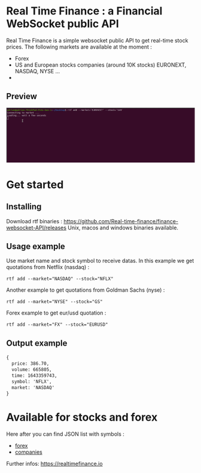 # Real Time Finance : a Financial WebSocket public API

Real Time Finance is a simple websocket public API to get real-time stock prices.
The following markets are available at the moment :

- Forex
- US and European stocks companies (around 10K stocks) EURONEXT, NASDAQ, NYSE ...
- 
## Preview
![Preview](https://raw.githubusercontent.com/Real-time-finance/finance-websocket-API/master/demo0.gif "Preview")

# Get started

## Installing

Download rtf binaries : https://github.com/Real-time-finance/finance-websocket-API/releases
Unix, macos and windows binaries available.

## Usage example

Use market name and stock symbol to receive datas. In this example we get quotations from Netflix (nasdaq) : 
```shell
rtf add --market="NASDAQ" --stock="NFLX"
```
Another example to get quotations from Goldman Sachs (nyse) :  
```shell
rtf add --market="NYSE" --stock="GS"
```
Forex example to get eur/usd quotation : 
```
rtf add --market="FX" --stock="EURUSD"
```
## Output example 

```
{
  price: 386.70,
  volume: 665805,
  time: 1643359743,
  symbol: 'NFLX',
  market: 'NASDAQ'
}
```

# Available for stocks and forex

Here after you can find JSON list with symbols :

- [forex][forex]
- [companies][companies]


Further infos: https://realtimefinance.io

[forex]: ./pairs_list.json
[companies]: ./companies_list.json
